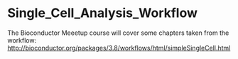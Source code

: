 # Single_Cell_Analysis_Workflow
The Bioconductor Meeetup course will cover some chapters taken from the workflow:
http://bioconductor.org/packages/3.8/workflows/html/simpleSingleCell.html

